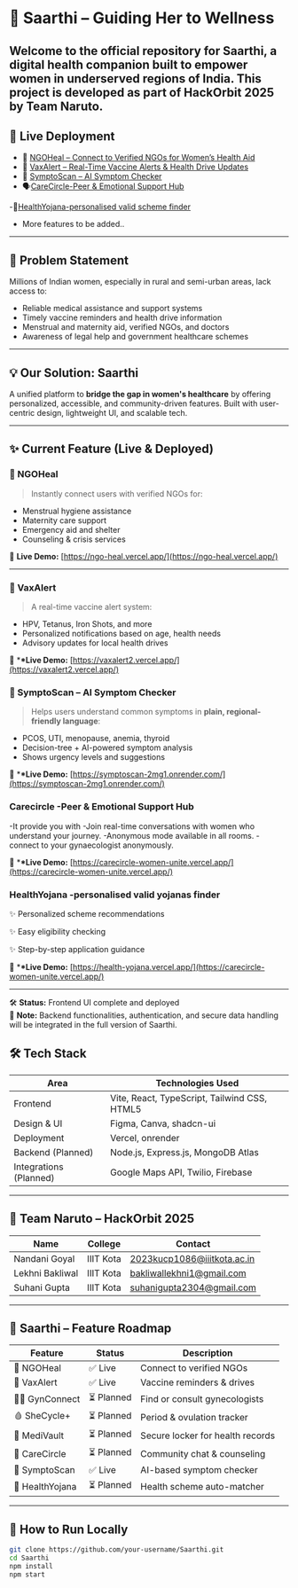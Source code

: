 # 🌿 Saarthi – Guiding Her to Wellness

## Welcome to the official repository for **Saarthi**, a digital health companion built to empower women in underserved regions of India. This project is developed as part of **HackOrbit 2025** by **Team Naruto**.

## 🚀 Live Deployment

- 🧕 [NGOHeal – Connect to Verified NGOs for Women’s Health Aid](https://ngo-heal.vercel.app/)
- 💉 [VaxAlert – Real-Time Vaccine Alerts & Health Drive Updates](https://vaxalert2.vercel.app/)
- 🧠 [SymptoScan – AI Symptom Checker](https://symptoscan-2mg1.onrender.com/)
- 🗣[CareCircle-Peer & Emotional Support Hub ](https://carecircle-women-unite.vercel.app/)

-📜[HealthYojana-personalised valid scheme finder ](https://health-yojana.vercel.app/)
- More features to be added..

---

## 🎯 Problem Statement

Millions of Indian women, especially in rural and semi-urban areas, lack access to:

- Reliable medical assistance and support systems
- Timely vaccine reminders and health drive information
- Menstrual and maternity aid, verified NGOs, and doctors
- Awareness of legal help and government healthcare schemes

---

## 💡 Our Solution: **Saarthi**

A unified platform to **bridge the gap in women's healthcare** by offering personalized, accessible, and community-driven features. Built with user-centric design, lightweight UI, and scalable tech.

---

## ✨ Current Feature (Live & Deployed)

### 🧕 NGOHeal

> Instantly connect users with verified NGOs for:

- Menstrual hygiene assistance
- Maternity care support
- Emergency aid and shelter
- Counseling & crisis services

🔗 **Live Demo:** [https://ngo-heal.vercel.app/](https://ngo-heal.vercel.app/)

---

### 💉 VaxAlert

> A real-time vaccine alert system:

- HPV, Tetanus, Iron Shots, and more
- Personalized notifications based on age, health needs
- Advisory updates for local health drives

🔗 \***\*Live Demo:** [https://vaxalert2.vercel.app/](https://vaxalert2.vercel.app/)

### 🧠 SymptoScan – AI Symptom Checker

> Helps users understand common symptoms in **plain, regional-friendly language**:

- PCOS, UTI, menopause, anemia, thyroid
- Decision-tree + AI-powered symptom analysis
- Shows urgency levels and suggestions

🔗 \***\*Live Demo:** [https://symptoscan-2mg1.onrender.com/](https://symptoscan-2mg1.onrender.com/)

### Carecircle -Peer & Emotional Support Hub

-It provide you with
-Join real-time conversations with women who understand your journey.
-Anonymous mode available in all rooms.
-connect to your gynaecologist anonymously.

🔗 \***\*Live Demo:** [https://carecircle-women-unite.vercel.app/](https://carecircle-women-unite.vercel.app/)

### HealthYojana -personalised valid yojanas finder

✨ Personalized scheme recommendations

✨ Easy eligibility checking

✨ Step-by-step application guidance

🔗 \***\*Live Demo:** [https://health-yojana.vercel.app/](https://carecircle-women-unite.vercel.app/)

---

🛠️ **Status:** Frontend UI complete and deployed  
🔐 **Note:** Backend functionalities, authentication, and secure data handling will be integrated in the full version of Saarthi.

## 🛠️ Tech Stack

| Area                   | Technologies Used                            |
| ---------------------- | -------------------------------------------- |
| Frontend               | Vite, React, TypeScript, Tailwind CSS, HTML5 |
| Design & UI            | Figma, Canva, shadcn-ui                      |
| Deployment             | Vercel, onrender                             |
| Backend (Planned)      | Node.js, Express.js, MongoDB Atlas           |
| Integrations (Planned) | Google Maps API, Twilio, Firebase            |

---

## 👥 Team Naruto – HackOrbit 2025

| Name            | College   | Contact                     |
| --------------- | --------- | --------------------------- |
| Nandani Goyal   | IIIT Kota | 2023kucp1086@iiitkota.ac.in |
| Lekhni Bakliwal | IIIT Kota | bakliwallekhni1@gmail.com   |
| Suhani Gupta    | IIIT Kota | suhanigupta2304@gmail.com   |

---

## 📌 Saarthi – Feature Roadmap

| Feature         | Status     | Description                      |
| --------------- | ---------- | -------------------------------- |
| 🧕 NGOHeal      | ✅ Live    | Connect to verified NGOs         |
| 💉 VaxAlert     | ✅ Live    | Vaccine reminders & drives       |
| 👩‍⚕️ GynConnect   | ⏳ Planned | Find or consult gynecologists    |
| 🩸 SheCycle+    | ⏳ Planned | Period & ovulation tracker       |
| 🔐 MediVault    | ⏳ Planned | Secure locker for health records |
| 💬 CareCircle   | ⏳ Planned | Community chat & counseling      |
| 🧠 SymptoScan   | ✅ Live    | AI-based symptom checker         |
| 🧾 HealthYojana | ⏳ Planned | Health scheme auto-matcher       |

---

## 🏁 How to Run Locally

```bash
git clone https://github.com/your-username/Saarthi.git
cd Saarthi
npm install
npm start
```
